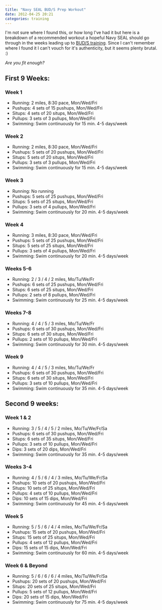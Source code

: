 ```yaml
---
title: "Navy SEAL BUD/S Prep Workout"
date: 2012-04-25 20:21
categories: training
---
```


I'm not sure where I found this, or how long I've had it but here is a breakdown of a recommended workout a hopeful Navy SEAL should go through in the weeks leading up to [BUD/S training](http://en.wikipedia.org/wiki/United_States_Navy_SEAL_selection_and_training#Basic_Underwater_Demolition.2FSEAL_.28BUD.2FS.29). Since I can't remember where I found it I can't vouch for it's authenticity, but it seems plenty brutal. :)

_Are you fit enough?_

## First 9 Weeks:

### Week 1

- Running: 2 miles, 8:30 pace, Mon/Wed/Fri
- Pushups: 4 sets of 15 pushups, Mon/Wed/Fri
- Situps: 4 sets of 20 situps, Mon/Wed/Fri
- Pullups: 3 sets of 3 pullups, Mon/Wed/Fri
- Swimming: Swim continuously for 15 min. 4-5 days/week

### Week 2

- Running: 2 miles, 8:30 pace, Mon/Wed/Fri
- Pushups: 5 sets of 20 pushups, Mon/Wed/Fri
- Situps: 5 sets of 20 situps, Mon/Wed/Fri
- Pullups: 3 sets of 3 pullups, Mon/Wed/Fri
- Swimming: Swim continuously for 15 min. 4-5 days/week

### Week 3

- Running: No running
- Pushups: 5 sets of 25 pushups, Mon/Wed/Fri
- Situps: 5 sets of 25 situps, Mon/Wed/Fri
- Pullups: 3 sets of 4 pullups, Mon/Wed/Fri
- Swimming: Swim continuously for 20 min. 4-5 days/week

### Week 4

- Running: 3 miles, 8:30 pace, Mon/Wed/Fri
- Pushups: 5 sets of 25 pushups, Mon/Wed/Fri
- Situps: 5 sets of 25 situps, Mon/Wed/Fri
- Pullups: 3 sets of 4 pullups, Mon/Wed/Fri
- Swimming: Swim continuously for 20 min. 4-5 days/week

### Weeks 5-6

- Running: 2 / 3 / 4 / 2 miles, Mo/Tu/We/Fr
- Pushups: 6 sets of 25 pushups, Mon/Wed/Fri
- Situps: 6 sets of 25 situps, Mon/Wed/Fri
- Pullups: 2 sets of 8 pullups, Mon/Wed/Fri
- Swimming: Swim continuously for 25 min. 4-5 days/week

### Weeks 7-8

- Running: 4 / 4 / 5 / 3 miles, Mo/Tu/We/Fr
- Pushups: 6 sets of 30 pushups, Mon/Wed/Fri
- Situps: 6 sets of 30 situps, Mon/Wed/Fri
- Pullups: 2 sets of 10 pullups, Mon/Wed/Fri
- Swimming: Swim continuously for 30 min. 4-5 days/week

### Week 9

- Running: 4 / 4 / 5 / 3 miles, Mo/Tu/We/Fr
- Pushups: 6 sets of 30 pushups, Mon/Wed/Fri
- Situps: 6 sets of 30 situps, Mon/Wed/Fri
- Pullups: 3 sets of 10 pullups, Mon/Wed/Fri
- Swimming: Swim continuously for 35 min. 4-5 days/week

## Second 9 weeks:

### Week 1 &amp; 2

- Running: 3 / 5 / 4 / 5 / 2 miles, Mo/Tu/We/Fr/Sa
- Pushups: 6 sets of 30 pushups, Mon/Wed/Fri
- Situps: 6 sets of 35 situps, Mon/Wed/Fri
- Pullups: 3 sets of 10 pullups, Mon/Wed/Fri
- Dips: 3 sets of 20 dips, Mon/Wed/Fri
- Swimming: Swim continuously for 35 min. 4-5 days/week

### Weeks 3-4

- Running: 4 / 5 / 6 / 4 / 3 miles, Mo/Tu/We/Fr/Sa
- Pushups: 10 sets of 20 pushups, Mon/Wed/Fri
- Situps: 10 sets of 25 situps, Mon/Wed/Fri
- Pullups: 4 sets of 10 pullups, Mon/Wed/Fri
- Dips: 10 sets of 15 dips, Mon/Wed/Fri
- Swimming: Swim continuously for 45 min. 4-5 days/week

### Week 5

- Running: 5 / 5 / 6 / 4 / 4 miles, Mo/Tu/We/Fr/Sa
- Pushups: 15 sets of 20 pushups, Mon/Wed/Fri
- Situps: 15 sets of 25 situps, Mon/Wed/Fri
- Pullups: 4 sets of 12 pullups, Mon/Wed/Fri
- Dips: 15 sets of 15 dips, Mon/Wed/Fri
- Swimming: Swim continuously for 60 min. 4-5 days/week

### Week 6 &amp; Beyond

- Running: 5 / 6 / 6 / 6 / 4 miles, Mo/Tu/We/Fr/Sa
- Pushups: 20 sets of 20 pushups, Mon/Wed/Fri
- Situps: 20 sets of 25 situps, Mon/Wed/Fri
- Pullups: 5 sets of 12 pullups, Mon/Wed/Fri
- Dips: 20 sets of 15 dips, Mon/Wed/Fri
- Swimming: Swim continuously for 75 min. 4-5 days/week
